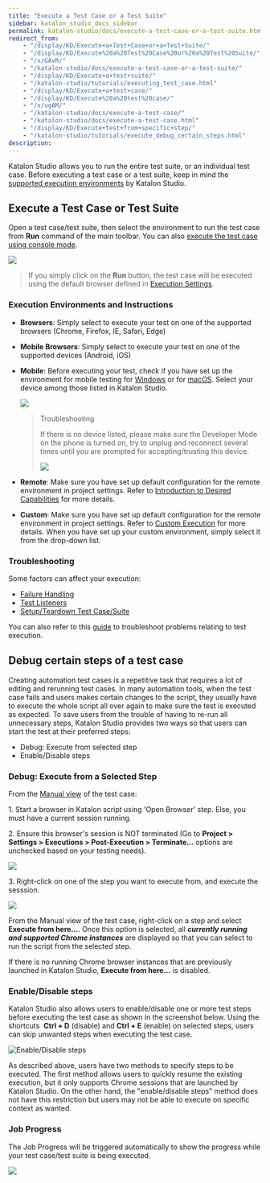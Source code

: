 ```yaml
---
title: "Execute a Test Case or a Test Suite" 
sidebar: katalon_studio_docs_sidebar
permalink: katalon-studio/docs/execute-a-test-case-or-a-test-suite.html 
redirect_from:
    - "/display/KD/Execute+a+Test+Case+or+a+Test+Suite/"
    - "/display/KD/Execute%20a%20Test%20Case%20or%20a%20Test%20Suite/"
    - "/x/GAvR/"
    - "/katalon-studio/docs/execute-a-test-case-or-a-test-suite/"
    - "/display/KD/Execute+a+test+suite/"
    - "/katalon-studio/tutorials/executing_test_case.html"
    - "/display/KD/Execute+a+test+case/"
    - "/display/KD/Execute%20a%20test%20case/"
    - "/x/ugAM/"
    - "/katalon-studio/docs/execute-a-test-case/"
    - "/katalon-studio/docs/execute-a-test-case.html"
    - "/display/KD/Execute+test+from+specific+step/"
    - "/katalon-studio/tutorials/execute_debug_certain_steps.html"
description:
---
```

Katalon Studio allows you to run the entire test suite, or an individual test case. Before executing a test case or a test suite, keep in mind the [supported execution environments](/display/KD/Supported+Environments) by Katalon Studio.

## Execute a Test Case or Test Suite

Open a test case/test suite, then select the environment to run the test case from **Run** command of the main toolbar. You can also [execute the test case using console mode](/display/KD/Console+Mode+Execution).

![](https://github.com/katalon-studio/docs-images/raw/master/katalon-studio/docs/execute-a-test-case-or-a-test-suite/image2018-8-2-153A203A44.png)

> If you simply click on the **Run** button, the test case will be executed using the default browser defined in [Execution Settings](/display/KD/Execution+Settings).

### Execution Environments and Instructions

* **Browsers**: Simply select to execute your test on one of the supported browsers (Chrome, Firefox, IE, Safari, Edge)
* **Mobile Browsers**: Simply select to execute your test on one of the supported devices (Android, iOS)
* **Mobile**: Before executing your test, check if you have set up the environment for mobile testing for <a href="/display/KD/Mobile+on+Windows">Windows</a> or for <a href="/display/KD/Mobile+on+macOS">macOS</a>. Select your device among those listed in Katalon Studio.

  <img src="https://github.com/katalon-studio/docs-images/raw/master/katalon-studio/docs/execute-a-test-case-or-a-test-suite/image2018-1-26-183A543A41.png">

    > Troubleshooting
    >
    >If there is no device listed, please make sure the Developer Mode on the phone is turned on, try to unplug and reconnect several times until you are prompted for accepting/trusting this device.
    >
    > <img src="https://github.com/katalon-studio/docs-images/raw/master/katalon-studio/docs/execute-a-test-case-or-a-test-suite/image2018-8-2-153A313A52.png">

* **Remote**: Make sure you have set up default configuration for the remote environment in project settings. Refer to&nbsp;<a href="/display/KD/Introduction+to+Desired+Capabilities">Introduction to Desired Capabilities</a>&nbsp;for more details.

* **Custom**: Make sure you have set up default configuration for the remote environment in project settings. Refer to&nbsp;<a class="external-link" href="/x/cgFO#ExecutionSettings-CustomExecution" rel="nofollow">Custom Execution</a>&nbsp;for more details. When you have set up your custom environment, simply select it from the drop-down list.

### Troubleshooting

Some factors can affect your execution:

* [Failure Handling](/display/KD/Failure+Handling)
* [Test Listeners](https://docs.katalon.com/katalon-studio/docs/test-listeners-test-hooks.html)  
* [Setup/Teardown Test Case/Suite](https://docs.katalon.com/katalon-studio/docs/setupteardown-for-test-suite-and-test-case.html)

You can also refer to this [guide](/display/KD/Troubleshooting+common+issues+related+to+interacting+with+an+element) to troubleshoot problems relating to test execution.

## Debug certain steps of a test case

Creating automation test cases is a repetitive task that requires a lot of editing and rerunning test cases. In many automation tools, when the test case fails and users makes certain changes to the script, they usually have to execute the whole script all over again to make sure the test is executed as expected. To save users from the trouble of having to re-run all unnecessary steps, Katalon Studio provides two ways so that users can start the test at their preferred steps:

* Debug: Execute from selected step
* Enable/Disable steps

### Debug: Execute from a Selected Step

From the [Manual view](/display/KD/Manual+View) of the test case:

1\. Start a browser in Katalon script using 'Open Browser' step. Else, you must have a current session running.

2. Ensure this browser's session is NOT terminated (Go to **Project > Settings > Executions > Post-Execution > Terminate...** options are unchecked based on your testing needs).

<img src="https://github.com/katalon-studio/docs-images/raw/master/katalon-studio/docs/execute-a-test-case-or-a-test-suite/post-execution.png" width="" height="">

3\. Right-click on one of the step you want to execute from, and execute the sesssion.

![](https://github.com/katalon-studio/docs-images/raw/master/katalon-studio/docs/execute-a-test-case-or-a-test-suite/image2017-8-18-113A343A23.png)

From the Manual view of the test case, right-click on a step and select **Execute from here…**. Once this option is selected, all **_currently running and supported Chrome instances_** are displayed so that you can select to run the script from the selected step.

If there is no running Chrome browser instances that are previously launched in Katalon Studio, **Execute from here...** is disabled.

### Enable/Disable steps

Katalon Studio also allows users to enable/disable one or more test steps before executing the test case as shown in the screenshot below. Using the shortcuts  **Ctrl + D** (disable) and **Ctrl + E** (enable) on selected steps, users can skip unwanted steps when executing the test case.

![Enable/Disable steps](https://github.com/katalon-studio/docs-images/raw/master/katalon-studio/tutorials/execute_debug_certain_steps/Enable_Disable-steps.png)

As described above, users have two methods to specify steps to be executed. The first method allows users to quickly resume the existing execution, but it only supports Chrome sessions that are launched by Katalon Studio. On the other hand, the "enable/disable steps" method does not have this restriction but users may not be able to execute on specific context as wanted.

### Job Progress

The Job Progress will be triggered automatically to show the progress while your test case/test suite is being executed.

![](https://github.com/katalon-studio/docs-images/raw/master/katalon-studio/docs/execute-a-test-case-or-a-test-suite/image2017-6-30-203A543A25.png)
